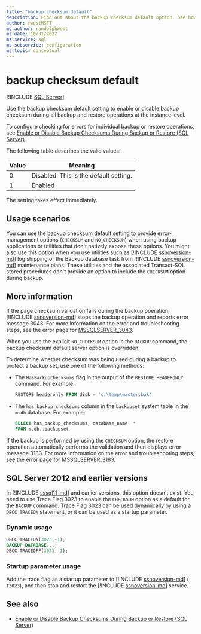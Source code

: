 ```yaml
---
title: "backup checksum default"
description: Find out about the backup checksum default option. See how to use it to turn backup checksum on or off during SQL Server backup and restore operations.
author: rwestMSFT
ms.author: randolphwest
ms.date: 10/31/2022
ms.service: sql
ms.subservice: configuration
ms.topic: conceptual
---
```


# backup checksum default

[!INCLUDE [SQL Server](../../includes/applies-to-version/sqlserver.md)]

Use the backup checksum default setting to enable or disable backup checksum during all backup and restore operations at the instance level.

To configure checking for errors for individual backup or restore operations, see [Enable or Disable Backup Checksums During Backup or Restore (SQL Server)](../../relational-databases/backup-restore/enable-or-disable-backup-checksums-during-backup-or-restore-sql-server.md).

The following table describes the valid values:

| Value | Meaning |
| --- | --- |
| 0 | Disabled. This is the default setting. |
| 1 | Enabled |

 The setting takes effect immediately.

## Usage scenarios

You can use the backup checksum default setting to provide error-management options (`CHECKSUM` and `NO_CHECKSUM`) when using backup applications or utilities that don't natively expose these options. You might also use this option when you use utilities such as [!INCLUDE [ssnoversion-md](../../includes/ssnoversion-md.md)] log shipping or the Backup database task from [!INCLUDE [ssnoversion-md](../../includes/ssnoversion-md.md)] maintenance plans. These utilities and the associated Transact-SQL stored procedures don't provide an option to include the `CHECKSUM` option during backup.

## More information

If the page checksum validation fails during the backup operation, [!INCLUDE [ssnoversion-md](../../includes/ssnoversion-md.md)] stops the backup operation and reports error message 3043. For more information on the error and troubleshooting steps, see the error page for [MSSQLSERVER_3043](../../relational-databases/errors-events/mssqlserver-3043-database-engine-error.md).

When you use the explicit `NO_CHECKSUM` option in the `BACKUP` command, the backup checksum default server option is overridden.

To determine whether checksum was being used during a backup to protect a backup set, use one of the following methods:

- The `HasBackupChecksums` flag in the output of the `RESTORE HEADERONLY` command. For example:

  ```sql
  RESTORE headeronly FROM disk = 'c:\temp\master.bak'
  ```

- The `has_backup_checksums` column in the `backupset` system table in the `msdb` database. For example:

  ```sql
  SELECT has_backup_checksums, database_name, *
  FROM msdb..backupset
  ```

If the backup is performed by using the `CHECKSUM` option, the restore operation automatically performs the validation and then displays error message 3183. For more information on the error and troubleshooting steps, see the error page for [MSSQLSERVER_3183](../../relational-databases/errors-events/mssqlserver-3183-database-engine-error.md).

## SQL Server 2012 and earlier versions

In [!INCLUDE [sssql11-md](../../includes/sssql11-md.md)] and earlier versions, this option doesn't exist. You need to use Trace Flag 3023 to enable the `CHECKSUM` option as a default for the `BACKUP` command. Trace Flag 3023 can be used dynamically by using a `DBCC TRACEON` statement, or it can be used as a startup parameter.

### Dynamic usage

```sql
DBCC TRACEON(3023,-1);
BACKUP DATABASE...;
DBCC TRACEOFF(3023,-1);
```

### Startup parameter usage

Add the trace flag as a startup parameter to [!INCLUDE [ssnoversion-md](../../includes/ssnoversion-md.md)] (`-T3023`), and then stop and restart the [!INCLUDE [ssnoversion-md](../../includes/ssnoversion-md.md)] service.

## See also

- [Enable or Disable Backup Checksums During Backup or Restore (SQL Server)](../../relational-databases/backup-restore/enable-or-disable-backup-checksums-during-backup-or-restore-sql-server.md)
